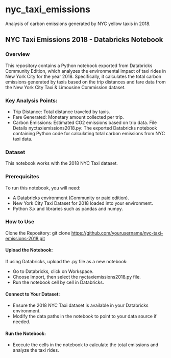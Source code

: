 # nyc_taxi_emissions
Analysis of carbon emissions generated by NYC yellow taxis in 2018.

## NYC Taxi Emissions 2018 - Databricks Notebook
### Overview
This repository contains a Python notebook exported from Databricks Community Edition, which analyzes the environmental impact of taxi rides in New York City for the year 2018. Specifically, it calculates the total carbon emissions generated by taxis based on the trip distances and fare data from the New York City Taxi & Limousine Commission dataset.

### Key Analysis Points:
- Trip Distance: Total distance traveled by taxis.
- Fare Generated: Monetary amount collected per trip.
- Carbon Emissions: Estimated CO2 emissions based on trip data.
File Details
nyctaxiemissions2018.py: The exported Databricks notebook containing Python code for calculating total carbon emissions from NYC taxi data.

### Dataset
This notebook works with the 2018 NYC Taxi dataset.

### Prerequisites
To run this notebook, you will need:
- A Databricks environment (Community or paid edition).
- New York City Taxi Dataset for 2018 loaded into your environment.
- Python 3.x and libraries such as pandas and numpy.

### How to Use
Clone the Repository:
git clone https://github.com/yourusername/nyc-taxi-emissions-2018.git

#### Upload the Notebook:
If using Databricks, upload the .py file as a new notebook:
- Go to Databricks, click on Workspace.
- Choose Import, then select the nyctaxiemissions2018.py file.
- Run the notebook cell by cell in Databricks.

#### Connect to Your Dataset:
- Ensure the 2018 NYC Taxi dataset is available in your Databricks environment.
- Modify the data paths in the notebook to point to your data source if needed.

#### Run the Notebook:
- Execute the cells in the notebook to calculate the total emissions and analyze the taxi rides.
